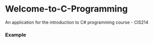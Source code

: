 # Welcome-to-C-Programming
An application for the introduction to C# programming course - CIS214

### Example 
